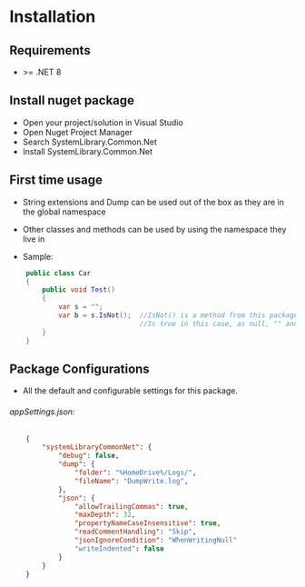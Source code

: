 ﻿# Installation

## Requirements
* &gt;= .NET 8

## Install nuget package
* Open your project/solution in Visual Studio
* Open Nuget Project Manager
* Search SystemLibrary.Common.Net
* Install SystemLibrary.Common.Net

## First time usage
- String extensions and Dump can be used out of the box as they are in the global namespace
- Other classes and methods can be used by using the namespace they live in

- Sample:
```csharp  
	public class Car 
	{
		public void Test() 
		{
			var s = "";
			var b = s.IsNot();	//IsNot() is a method from this package living in the global namespace
								//Is true in this case, as null, "" and " " returns true
		}
	}
```

## Package Configurations
* All the default and configurable settings for this package.

###### appSettings.json:
```json  
	{
		"systemLibraryCommonNet": {
			"debug": false,
			"dump": {
				"folder": "%HomeDrive%/Logs/",
				"fileName": "DumpWrite.log",
			},
			"json": {
				"allowTrailingCommas": true,
				"maxDepth": 32,
				"propertyNameCaseInsensitive": true,
				"readCommentHandling": "Skip",
				"jsonIgnoreCondition": "WhenWritingNull"
				"writeIndented": false
			}
		}
	}
```

